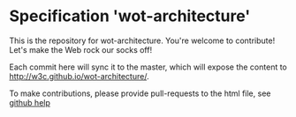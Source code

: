 
# Specification 'wot-architecture'

This is the repository for wot-architecture. You're welcome to contribute! Let's make the Web rock our socks
off!

Each commit here will sync it to the master, which will expose the content to http://w3c.github.io/wot-architecture/.

To make contributions, please provide pull-requests to the html file, see [github help](https://help.github.com/articles/using-pull-requests/)

